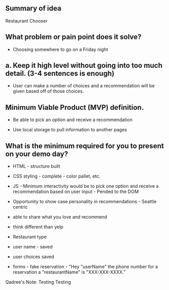 ## Summary of idea
Restaurant Chooser

## What problem or pain point does it solve? 
- Choosing somewhere to go on a Friday night

## a. Keep it high level without going into too much detail. (3-4 sentences is enough)
- User can make a number of choices and a recommendation will be given based off of those choices.

## Minimum Viable Product (MVP) definition.
- Be able to pick an option and receive a recommendation


- Use local storage to pull information to another pages

## What is the minimum required for you to present on your demo day?
- HTML - structure built
- CSS styling - complete - color pallet, etc.
- JS - Minimum interactivity would be to pick one option and receive a recommendation based on user input - Pended to the DOM



- Opportunity to show case personality in recommendations - Seattle centric
- able to share what you love and recommend
- think different than yelp


- Restaurant type
- user name - saved
- user choices saved
- forms - fake reservation - "Hey "userName" the phone number for a reservation a "restaurantName" is "XXX-XXX-XXXX."

Qadree's Note: Testing Testing